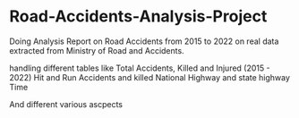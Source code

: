 # Road-Accidents-Analysis-Project
Doing Analysis Report on Road Accidents from 2015 to 2022 on real data extracted from Ministry of Road and Accidents.

handling different tables like
Total Accidents, Killed and Injured (2015 - 2022)
Hit and Run Accidents and killed
National Highway and state highway
Time

And different various ascpects 
